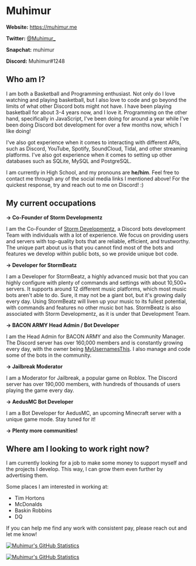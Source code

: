 # Muhimur

**Website:** https://muhimur.me

**Twitter:** [@Muhimur_](https://twitter.com/Muhimur_)

**Snapchat:** muhimur

**Discord:** Muhimur#1248

## Who am I?

I am both a Basketball and Programming enthusiast. Not only do I love watching and playing basketball, but I also love to code and go beyond the limits of what other Discord bots might not have. I have been playing basketball for about 3-4 years now, and I love it. Programming on the other hand, specifically in JavaScript, I've been doing for around a year while I've been doing Discord bot development for over a few months now, which I like doing!

I've also got experience when it comes to interacting with different APIs, such as Discord, YouTube, Spotify, SoundCloud, Tidal, and other streaming platforms. I've also got experience when it comes to setting up other databases such as SQLite, MySQL and PostgreSQL.

I am currently in High School, and my pronouns are **he/him**. Feel free to contact me through any of the social media links I mentioned above! For the quickest response, try and reach out to me on Discord! :)

## My current occupations

**-> Co-Founder of Storm Developmentz**

I am the Co-Founder of [Storm Developmentz](https://stormdevelopmentz.xyz/home), a Discord bots development Team with individuals with a lot of experience. We focus on providing users and servers with top-quality bots that are reliable, efficient, and trustworthy. The unique part about us is that you cannot find most of the bots and features we develop within public bots, so we provide unique bot code. 

**-> Developer for StormBeatz**

I am a Developer for StormBeatz, a highly advanced music bot that you can highly configure with plenty of commands and settings with about 10,500+ servers. It supports around 12 different music platforms, which most music bots aren't able to do. Sure, it may not be a giant bot, but it's growing daily every day. Using StormBeatz will liven up your music to its fullest potential, with commands and features no other music bot has. StormBeatz is also associated with Storm Developmentz, as it is under that Development Team.

**-> BACON ARMY Head Admin / Bot Developer**

I am the Head Admin for BACON ARMY and also the Community Manager. The Discord server has over 160,000 members and is constantly growing every day, with the owner being [MyUsernamesThis](https://youtube.com/myusernamesthis). I also manage and code some of the bots in the community. 

**-> Jailbreak Moderator**

I am a Moderator for Jailbreak, a popular game on Roblox. The Discord server has over 190,000 members, with hundreds of thousands of users playing the game every day. 

**-> AedusMC Bot Developer**

I am a Bot Developer for AedusMC, an upcoming Minecraft server with a unique game mode. Stay tuned for it! 

**-> Plenty more communities!**

## Where am I looking to work right now?

I am currently looking for a job to make some money to support myself and the projects I develop. This way, I can grow them even further by advertising them.

Some places I am interested in working at:

- Tim Hortons
- McDonalds
- Baskin Robbins
- DQ 

If you can help me find any work with consistent pay, please reach out and let me know!

[![Muhimur's GitHub Statistics](https://github-readme-stats.vercel.app/api?username=muhimur9049&count_private=true&hide=stars,contribs,prs,issues&show_icons=true&theme=tokyonight)](https://muhimur.me/)

[![Muhimur's GitHub Statistics](https://github-readme-streak-stats.herokuapp.com/?user=muhimur9049&theme=algolia)](https://muhimur.me/)
